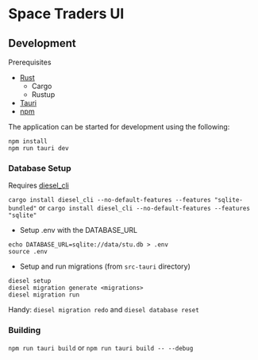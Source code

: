 # Space Traders UI


## Development
Prerequisites
- [Rust](https://www.rust-lang.org/)
  - Cargo
  - Rustup
- [Tauri](https://tauri.app)
- [npm](https://github.com/nvm-sh/nvm)

The application can be started for development using the following:
```curl
npm install
npm run tauri dev
```

### Database Setup
Requires [diesel_cli](https://crates.io/crates/diesel_cli)

`cargo install diesel_cli --no-default-features --features "sqlite-bundled"` or `cargo install diesel_cli --no-default-features --features "sqlite"`

- Setup .env with the DATABASE_URL
```curl
echo DATABASE_URL=sqlite://data/stu.db > .env
source .env
```

- Setup and run migrations (from `src-tauri` directory)
```curl
diesel setup
diesel migration generate <migrations>
diesel migration run
```

Handy: `diesel migration redo` and `diesel database reset`

### Building
`npm run tauri build` or `npm run tauri build -- --debug`